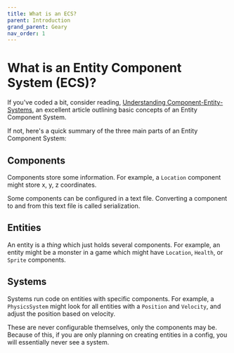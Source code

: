 ```yaml
---
title: What is an ECS?
parent: Introduction
grand_parent: Geary
nav_order: 1
---
```


# What is an Entity Component System (ECS)?

If you've coded a bit, consider reading, [Understanding Component-Entity-Systems](https://www.gamedev.net/tutorials/_/technical/game-programming/understanding-component-entity-systems-r3013/), an excellent article outlining basic concepts of an Entity Component System.

If not, here's a quick summary of the three main parts of an Entity Component System:

## Components

Components store some information. For example, a `Location` component might store x, y, z coordinates. 

Some components can be configured in a text file. Converting a component to and from this text file is called serialization.

## Entities

An entity is a *thing* which just holds several components. For example, an entity might be a monster in a game which might have `Location`, `Health`, or `Sprite` components.

## Systems

Systems run code on entities with specific components. For example, a `PhysicsSystem` might look for all entities with a `Position` and `Velocity`, and adjust the position based on velocity.

These are never configurable themselves, only the components may be. Because of this, if you are only planning on creating entities in a config, you will essentially never see a system.
